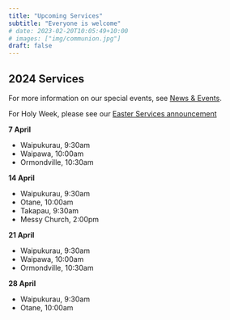 ```yaml
---
title: "Upcoming Services"
subtitle: "Everyone is welcome"
# date: 2023-02-20T10:05:49+10:00
# images: ["img/communion.jpg"]
draft: false
---
```


## 2024 Services

For more information on our special events, see [News & Events](/news).

For Holy Week, please see our [Easter Services announcement](/news/easter-services-2024)

**7 April**

* Waipukurau, 9:30am
* Waipawa, 10:00am
* Ormondville, 10:30am

**14 April**

* Waipukurau, 9:30am
* Otane, 10:00am
* Takapau, 9:30am
* Messy Church, 2:00pm

**21 April**

* Waipukurau, 9:30am
* Waipawa, 10:00am
* Ormondville, 10:30am

**28 April**

* Waipukurau, 9:30am
* Otane, 10:00am